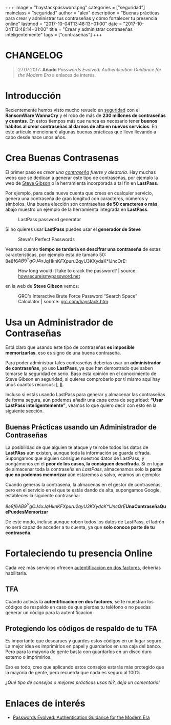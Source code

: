 +++
image = "haystackpassword.png"
categories = ["seguridad"]
mainclass = "seguridad"
author = "alex"
description = "Buenas prácticas para crear y administrar tus contraseñas y cómo fortalecer tu presencia online"
lastmod = "2017-10-04T13:48:13+01:00"
date = "2017-10-04T13:48:14+01:00"
title = "Crear y administrar contraseñas inteligentemente"
tags = ["contraseñas"]
+++

# CHANGELOG

> 27.07.2017: **Añado** *Passwords Evolved: Authentication Guidance for the Modern Era* a enlaces de interés.

# Introducción

Recientemente hemos visto mucho revuelo en [seguridad](https://elbauldelprogramador.com/categories/seguridad "Posts sobre seguridad") con el **RansomWare WannaCry** y el robo de más de **230 millones de contraseñás y cuentas**. En estos tiempos más que nunca es necesario tener **buenos hábitos al crear contraseñas al darnos de alta en nuevos servicios**. En este artículo mencionaré algunas buenas prácticas que llevo llevando a cabo desde hace unos años.

# Crea Buenas Contrasenas

El primer paso es *crear una [contraseña](https://elbauldelprogramador.com/como-se-almacenan-tus-contrasenas-en-internet-y-cuando-la-longitud-de-la-misma-no-importa/ "Cómo se almacenan tus contraseñas en internet y cuando la longitud de la misma no importa") fuerte y aleatoria*. Hay muchas webs que se dedican a generar este tipo de contraseñas, por ejemplo la web de <a href="https://www.grc.com/passwords.htm" target="_blank" title="Perfect Passwords">Steve Gibson</a>  o la herramienta incorporada a tal fin en **LastPass**.

Por ejemplo, para cada nueva cuenta que crees en cualquier servicio, genera una contraseña de gran longitud con caracteres, números y símbolos. Una buena elección son contraseñas **de 50 caracteres o más**, abajo muestro un ejemplo de la herramienta integrada en **LastPass**.

<figure>
        <a href="/img/lastpassgenerator.png">
          <amp-img
            on="tap:lightbox1"
            role="button"
            tabindex="0"
            layout="responsive"
            src="/img/lastpassgenerator.png"
            alt="LastPass password generator"
            title="LastPass password generator"
            sizes="(min-width: 420px) 420px, 100vw"
            width="420"
            height="521">
          </amp-img>
        </a>
        <figcaption>LastPass password generator</figcaption>
</figure>

Si no quieres usar **LastPass** puedes usar el **generador de Steve**

<figure>
        <a href="/img/steveperfectpasswords.png">
          <amp-img
            on="tap:lightbox1"
            role="button"
            tabindex="0"
            layout="responsive"
            src="/img/steveperfectpasswords.png"
            srcset="/img/steveperfectpasswords.png 1000w, /img/steveperfectpasswords-800.png 800w"
            alt="Steve's Perfect Passwords"
            title="Steve's Perfect Passwords"
            sizes="(min-width: 1152px) 1152px, 100vw"
            width="1152"
            height="277">
          </amp-img>
        </a>
        <figcaption>Steve's Perfect Passwords</figcaption>
</figure>

<!--more--><!--ad-->

Veamos cuanto **tiempo se tardaría en descifrar una contraseña** de estas características, por ejemplo esta de tamaño 50: 8e8f6$AB9^YgOJ4x$JqHknK*FXp*uru2qyU3KXydaK*lJncQrE:

<figure>
        <a href="/img/howsecure.png">
          <amp-img
            on="tap:lightbox1"
            role="button"
            tabindex="0"
            layout="responsive"
            src="/img/howsecure.png"
            alt="How long would it take to crack the password?"
            title="How long would it take to crack the password?"
            sizes="(min-width: 803px) 803px, 100vw"
            width="803"
            height="227">
          </amp-img>
        </a>
        <figcaption>How long would it take to crack the password? | source: <a href="https://howsecureismypassword.net/" target="_blank" title="howsecure">howsecureismypassword.net</a></figcaption>
</figure>

en la web de **Steve Gibson** vemos:

<figure>
        <a href="/img/haystackpassword.png">
          <amp-img
            on="tap:lightbox1"
            role="button"
            tabindex="0"
            layout="responsive"
            src="/img/haystackpassword.png"
            alt="GRC's Interactive Brute Force Password “Search Space” Calculator"
            title="GRC's Interactive Brute Force Password “Search Space” Calculator"
            sizes="(min-width: 842px) 842px, 100vw"
            width="842"
            height="753">
          </amp-img>
        </a>
        <figcaption>GRC's Interactive Brute Force Password “Search Space” Calculator | source: <a href="https://www.grc.com/haystack.htm" target="_blank" title="haystack">grc.com/haystack.htm</a></figcaption>
</figure>

# Usa un Administrador de Contraseñas

Está claro que usando este tipo de contraseñas **es imposible memorizarlas**, eso es signo de una buena contraseña.

Para poder administrar tales contraseñas deberías usar un **administrador de contraseñas**, yo uso **LastPass**, ya que han demostrado que saben tomarse la seguridad en serio. Baso esta opinión en el conocimiento de Steve Gibson en seguridad, si quieres comprobarlo por tí mismo aquí hay unos cuantos recursos: <a href="https://www.youtube.com/watch?v=z4-h5gWpvAc" target="_blank" title="I">I</a>, <a href="https://blog.lastpass.com/2010/07/lastpass-gets-green-light-from-security.html/" target="_blank" title="II">II</a>.

Incluso si estás usando LastPass para generar y almacenar las contraseñas de forma segura, aún podemos añadir una capa extra de seguridad: **“Usar LastPass inteligentemente”**, veamos lo que quiero decir con esto en la siguiente sección.

## Buenas Prácticas usando un Administrador de Contraseñas

La posibilidad de que alguien te ataque y te robe todos los datos de **LastPAss** aún existen, aunque toda la información se guarda cifrada. Supongamos que alguien consigue nuestros datos de LastPass, y pongámonos en el **peor de los casos, la consiguen descifrada**. Si en lugar de almacenar toda la contraseña en *LastPass*, almacenamos solo la **parte que no podemos memorizar** aún estaremos a salvo, veamos un ejemplo:

Cuando generas la contraseña, la almacenas en el gestor de contraseñas, pero en el servicio en el que te estás dando de alta, supongamos Google, estableces la siguiente contraseña:

_8e8f6$AB9^YgOJ4x$JqHknK*FXp*uru2qyU3KXydaK*lJncQrE_**UnaContraseñaQuePuedesMemorizar**

De este modo, incluso aunque roben todos los datos de LastPass, el ladrón no será capaz de acceder a tu cuenta, ya que **solo conoce parte de tu contraseña**.

# Fortaleciendo tu presencia Online

Cada vez más servicios ofrecen [autentificacion en dos factores](https://elbauldelprogramador.com/todos-los-lugares-donde-deberias-habilitar-autenticacion-de-dos-factores-ahora-mismo/ "Todos los lugares donde deberías habilitar la Autenticación de Dos Factores ahora mismo"), deberías habilitarla.

## TFA

Cuando activas la **autentificacion en dos factores**, se te muestran los códigos de respaldo en caso de que pierdas tu teléfono o no puedas generar un código para la autentificacion.

## Protegiendo los códigos de respaldo de tu TFA

Es importante que descarues y guardes estos códigos en un lugar seguro. La mejor idea es imprimirlos en papel y guardarlos en una caja del banco. Pero para la mayoría de gente basta con guardarlos en un disco duro externo o imprimirlos.

Eso es todo, creo que aplicando estos consejos estarás más protegido que la mayoría de gente, pero recuerda que nada es seguro al 100%.

*¿Qué tipo de consejos o mejores prácticas usas tú?, deja un comentario!*

# Enlaces de interés

- <a href="https://www.troyhunt.com/passwords-evolved-authentication-guidance-for-the-modern-era/" target="_blank" title="Passwords Evolved: Authentication Guidance for the Modern Era">Passwords Evolved: Authentication Guidance for the Modern Era</a>
